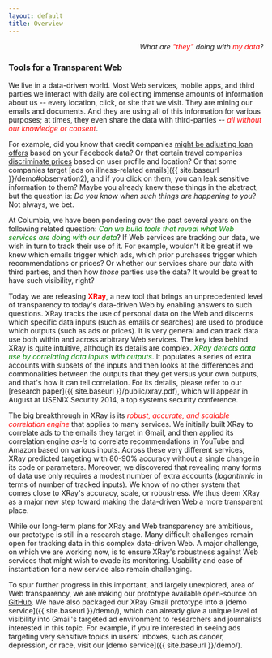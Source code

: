 ```yaml
---
layout: default
title: Overview
---
```


<p class="message" align="right">
  <i>What are <font color="red">"they"</font> doing with
     <font color="red">my data</font>?</i>
</p>

### Tools for a Transparent Web

We live in a data-driven world. Most Web services, mobile apps, and
third parties we interact with daily are collecting immense amounts of
information about us -- every location, click, or site that we visit.
They are mining our emails and documents.  And they are using all of this
information for various purposes; at times, they even share the data with
third-parties -- <font color="red">*all without our knowledge or consent*</font>.

For example, did you know that credit companies [might be adjusting loan offers](http://money.cnn.com/2013/08/26/technology/social/facebook-credit-score/) based on your Facebook
data?   Or that certain travel companies [discriminate prices](http://online.wsj.com/news/articles/SB10001424052702304458604577488822667325882)
based on user profile and location?
Or that some companies target [ads on illness-related emails]({{ site.baseurl }}/demo#observation2),
and if you click on them, you can leak sensitive information to them?
Maybe you already knew these things in the abstract, but the question is: *Do
you know when such things are happening to you*?  Not always, we bet.

At Columbia, we have been pondering over the past several years on the following
related question:  <font color="green">*Can we build tools that reveal what Web
services are doing with our data*</font>?  If Web services are tracking our data,
we wish in turn to track their use of it.  For example, wouldn't it be great if we
knew which emails trigger which ads, which prior purchases trigger which
recommendations or prices?  Or whether our services share our data with third
parties, and then how *those* parties use the data?  It would be great to have
such visibility, right?

Today we are releasing <font color="red"><b>XRay</b></font>, a new tool that
brings an unprecedented level of transparency to today's data-driven Web by
enabling answers to such questions.  XRay tracks the use of personal data
on the Web and discerns which specific data inputs (such as emails or searches)
are used to produce which outputs (such as ads or prices).  It is very general
and can track data use both within and across arbitrary Web services.
The key idea behind XRay is quite intuitive, although its details are complex.
<font color="green">*XRay detects data use by correlating data inputs with
outputs*</font>. It populates a series of extra accounts with subsets of the
inputs and then looks at the differences and commonalities between the outputs
that they get versus your own outputs, and that's how it can tell correlation.
For its details, please refer to our [research paper]({{ site.baseurl }}/public/xray.pdf),
which will appear in August at USENIX Security 2014, a top systems security
conference.

The big breakthrough in XRay is its <font color="red">*robust, accurate, 
and scalable correlation engine*</font> that applies to many services.
We initially built XRay to correlate ads to the emails they target in Gmail,
and then applied its correlation engine *as-is* to correlate recommendations
in YouTube and Amazon based on various inputs.  Across these very different
services, XRay predicted targeting with 80-90% accuracy without a single change in
its code or parameters.  Moreover, we discovered that revealing many forms
of data use only requires a modest number of extra accounts (*logarithmic*
in terms of number of tracked inputs).  We know of no other system that
comes close to XRay's accuracy, scale, or robustness.  We thus deem XRay
as a major new step toward making the data-driven Web a more transparent place.

While our long-term plans for XRay and Web transparency are ambitious, our
prototype is still in a research stage.  Many difficult challenges remain open
for tracking data in this complex data-driven Web.  A major challenge, on which
we are working now, is to ensure XRay's robustness against Web services that
might wish to evade its monitoring. Usability and ease of instantiation for a
new service also remain challenging.

To spur further progress in this important, and largely unexplored, area of Web
transparency, we are making our prototype available open-source on
[GitHub](https://github.com/MatLecu/xray).  We have also packaged our XRay Gmail
prototype into a [demo service]({{ site.baseurl }}/demo/), which can already give
a unique level of visibility into Gmail's targeted ad environment to researchers
and journalists interested in this topic.  For example, if you're interested in
seeing ads targeting very sensitive topics in users' inboxes, such as cancer,
depression, or race, visit our [demo service]({{ site.baseurl }}/demo/).

